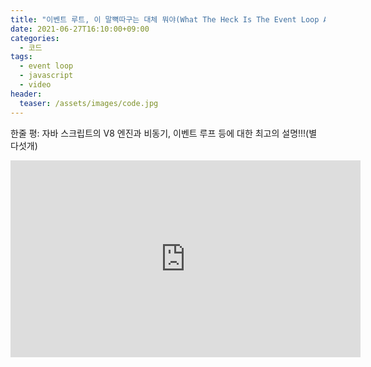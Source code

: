 ```yaml
---
title: "이벤트 루트, 이 말뼉따구는 대체 뭐야(What The Heck Is The Event Loop Anyway)?"
date: 2021-06-27T16:10:00+09:00
categories:
  - 코드
tags:
  - event loop
  - javascript
  - video
header:
  teaser: /assets/images/code.jpg
---
```


한줄 평: 자바 스크립트의 V8 엔진과 비동기, 이벤트 루프 등에 대한 최고의 설명!!!(별 다섯개)

<iframe width="560" height="315" src="https://www.youtube.com/embed/8aGhZQkoFbQ" title="YouTube video player" frameborder="0" allow="accelerometer; autoplay; clipboard-write; encrypted-media; gyroscope; picture-in-picture" allowfullscreen></iframe>